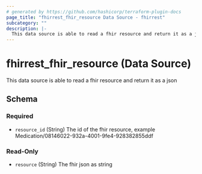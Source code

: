 ```yaml
---
# generated by https://github.com/hashicorp/terraform-plugin-docs
page_title: "fhirrest_fhir_resource Data Source - fhirrest"
subcategory: ""
description: |-
  This data source is able to read a fhir resource and return it as a json
---
```


# fhirrest_fhir_resource (Data Source)

This data source is able to read a fhir resource and return it as a json



<!-- schema generated by tfplugindocs -->
## Schema

### Required

- `resource_id` (String) The id of the fhir resource, example Medication/08146022-932a-4001-9fe4-928382855ddf

### Read-Only

- `resource` (String) The fhir json as string

